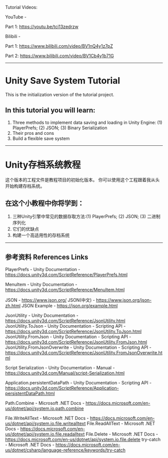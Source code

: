 Tutorial Videos: 

YouTube - 

  Part 1: https://youtu.be/tci13zedrzw
  
  
Bilibili - 

  Part 1: https://www.bilibili.com/video/BV1nQ4y1z7pZ
  
  Part 2: https://www.bilibili.com/video/BV1Cb4y1b71G

-----------------------------------------------------------

# Unity Save System Tutorial
This is the initialization version of the tutorial project.

## In this tutorial you will learn: 
1. Three methods to implement data saving and loading in Unity Engine: (1) PlayerPrefs; (2) JSON; (3) Binary Serialization
2. Their pros and cons
3. Build a flexible save system

-----------------------------------------------------------

# Unity存档系统教程
这个版本的工程文件是教程项目的初始化版本。
你可以使用这个工程跟着我从头开始构建存档系统。

## 在这个小教程中你将学到：
1. 三种Unity引擎中常见的数据存取方法:(1) PlayerPrefs; (2) JSON; (3) 二进制序列化
2. 它们的优缺点
3. 构建一个高适用性的存档系统

-----------------------------------------------------------

## 参考资料 References Links
PlayerPrefs - Unity Documentation -
https://docs.unity3d.com/ScriptReference/PlayerPrefs.html

MenuItem - Unity Documentation -
https://docs.unity3d.com/ScriptReference/MenuItem.html

JSON - https://www.json.org/
JSON(中文) - https://www.json.org/json-zh.html
JSON Example - https://json.org/example.html

JsonUtility - Unity Documentation - 
https://docs.unity3d.com/ScriptReference/JsonUtility.html
JsonUtility.ToJson - Unity Documentation - Scripting API -
https://docs.unity3d.com/ScriptReference/JsonUtility.ToJson.html
JsonUtility.FromJson - Unity Documentation - Scripting API -
https://docs.unity3d.com/ScriptReference/JsonUtility.FromJson.html
JsonUtility.FromJsonOverwrite - Unity Documentation - Scripting API -
https://docs.unity3d.com/ScriptReference/JsonUtility.FromJsonOverwrite.html

Script Serialization - Unity Documentation - Manual - 
https://docs.unity3d.com/Manual/script-Serialization.html

Application.persistentDataPath - Unity Documentation - Scripting API -
https://docs.unity3d.com/ScriptReference/Application-persistentDataPath.html

Path.Combine - Microsoft .NET Docs -
https://docs.microsoft.com/en-us/dotnet/api/system.io.path.combine

File.WriteAllText - Microsoft .NET Docs -
https://docs.microsoft.com/en-us/dotnet/api/system.io.file.writealltext
File.ReadAllText - Microsoft .NET Docs -
https://docs.microsoft.com/en-us/dotnet/api/system.io.file.readalltext
File.Delete - Microsoft .NET Docs -
https://docs.microsoft.com/en-us/dotnet/api/system.io.file.delete
try-catch - Microsoft .NET Docs -
https://docs.microsoft.com/en-us/dotnet/csharp/language-reference/keywords/try-catch
